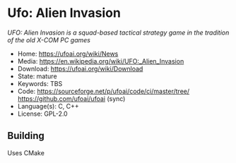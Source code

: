# Ufo: Alien Invasion

_UFO: Alien Invasion is a squad-based tactical strategy game in the tradition of the old X-COM PC games_

- Home: https://ufoai.org/wiki/News
- Media: <https://en.wikipedia.org/wiki/UFO:_Alien_Invasion>
- Download: https://ufoai.org/wiki/Download
- State: mature
- Keywords: TBS 
- Code: https://sourceforge.net/p/ufoai/code/ci/master/tree/ https://github.com/ufoai/ufoai (sync)
- Language(s): C, C++
- License: GPL-2.0

## Building

Uses CMake

